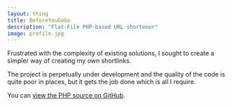 ```yaml
---
layout: thing
title: BeforeYouGoGo
description: "Flat-File PHP-based URL shortener"
image: profile.jpg
---
```


Frustrated with the complexity of existing solutions, I sought to create a simpler way of creating my own shortlinks.

The project is perpetually under development and the quality of the code is quite poor in places, but it gets the job done which is all I require.

You can [view the PHP source on GitHub](https://github.com/itsmeimtom/beforeyougogo).